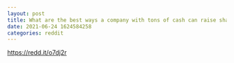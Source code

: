 ```yaml
--- 
layout: post 
title: What are the best ways a company with tons of cash can raise shareholder value? Ideas I am about to contact Investor relations, HMPT LDI 
date: 2021-06-24 1624584258 
categories: reddit 
--- 
```

https://redd.it/o7dj2r